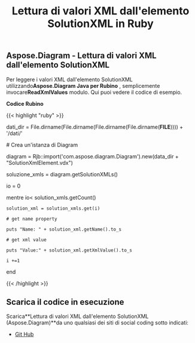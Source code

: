 ﻿---
title: Lettura di valori XML dall'elemento SolutionXML in Ruby
type: docs
weight: 20
url: /it/java/reading-xml-values-from-the-solutionxml-element-in-ruby/
---
## **Aspose.Diagram - Lettura di valori XML dall'elemento SolutionXML**
 Per leggere i valori XML dall'elemento SolutionXML utilizzando**Aspose.Diagram Java per Rubino** , semplicemente invocare**ReadXmlValues** modulo. Qui puoi vedere il codice di esempio.

**Codice Rubino**

{{< highlight "ruby" >}}

 dati_dir = File.dirname(File.dirname(File.dirname(File.dirname(__FILE__)))) + '/dati/'

\# Crea un'istanza di Diagram

diagram = Rjb::import('com.aspose.diagram.Diagram').new(data_dir + "SolutionXmlElement.vdx")

soluzione_xmls = diagram.getSolutionXMLs()

io = 0

 mentre io< solution_xmls.getCount()

    solution_xml = solution_xmls.get(i)

    # get name property

    puts "Name: " + solution_xml.getName().to_s

    # get xml value

    puts "Value:" + solution_xml.getXmlValue().to_s

    i +=1

end

{{< /highlight >}}
## **Scarica il codice in esecuzione**
 Scarica**Lettura di valori XML dall'elemento SolutionXML (Aspose.Diagram)**da uno qualsiasi dei siti di social coding sotto indicati:

- [Git Hub](https://github.com/asposediagram/Aspose.Diagram-for-Java/blob/master/Plugins/Aspose_Diagram_Java_for_Ruby/lib/asposediagramjava/SolutionXML/readxmlvalues.rb)

